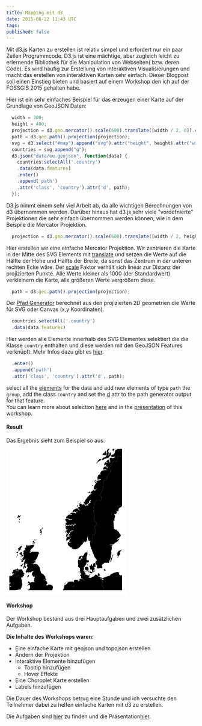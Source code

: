 ```yaml
---
title: Mapping mit d3
date: 2015-06-22 11:43 UTC
tags:
published: false
---
```

Mit d3.js Karten zu erstellen ist relativ simpel und erfordert nur ein paar Zeilen Programmcode.
D3.js ist eine mächtige, aber zugleich leicht zu erlernende Bibliothek für die Manipulation von Webseiten( bzw. deren Code). Es wird häufig zur Erstellung von interaktiven Visualisierungen und macht das erstellen von interaktiven Karten sehr einfach.
Dieser Blogpost soll einen Einstieg bieten und basiert auf einem Workshop den ich auf der FOSSGIS 2015 gehalten habe.

Hier ist ein sehr einfaches Beispiel für das erzeugen einer Karte auf der Grundlage von GeoJSON Daten:

```js
  width = 300;
  height = 400;
  projection = d3.geo.mercator().scale(600).translate([width / 2, 0]).center([5, 70]);
  path = d3.geo.path().projection(projection);
  svg = d3.select("#map").append("svg").attr("height", height).attr("width", width);
  countries = svg.append("g");
  d3.json("data/eu.geojson", function(data) {
    countries.selectAll('.country')
    .data(data.features)
    .enter()
    .append('path')
    .attr('class', 'country').attr('d', path);
  });
```

D3.js nimmt einem sehr viel Arbeit ab, da alle wichtigen Berechnungen von d3 übernommen werden. Darüber hinaus hat d3.js sehr viele "vordefnierte" Projektionen die sehr einfach übernommen werden können, wie in dem Beispile die Mercator Projektion.

```js
  projection = d3.geo.mercator().scale(600).translate([width / 2, height / 2]).center([5, 70]);
```
Hier erstellen wir eine einfache Mercator Projektion. Wir zentrieren die Karte in der Mitte des SVG Elements mit [translate](https://github.com/mbostock/d3/wiki/Geo-Projections#translate) und setzen die Werte auf die Hälfte der Höhe und Hälfte der Breite, da sonst das Zentrum in der unteren rechten Ecke wäre. Der [scale](https://github.com/mbostock/d3/wiki/Geo-Projections#scale) Faktor verhält sich linear zur Distanz der projizierten Punkte. Alle Werte kleiner als 1000 (der Standardwert) verkleinern die Karte, alle größeren Werte vergrößern diese.

```js
  path = d3.geo.path().projection(projection);
```
Der [Pfad Generator](https://github.com/mbostock/d3/wiki/Geo-Paths) berechnet aus den projizierten 2D geometrien die Werte für SVG oder Canvas (x,y Koordinaten).

```js
  countries.selectAll('.country')
  .data(data.features)
```
Hier werden alle Elemente innerhalb des SVG Elementes selektiert die die Klasse `country` enthalten und diese werden mit den GeoJSON Features verknüpft.
Mehr Infos dazu gibt es [hier](http://bost.ocks.org/mike/selection/).

```js
  .enter()
  .append('path')
  .attr('class', 'country').attr('d', path);
```
select all the [elements](https://github.com/mbostock/d3/wiki/Selections#enter) for the data and add new elements of type `path` the `group`, add the class `country` and set the [d](https://developer.mozilla.org/en-US/docs/Web/SVG/Attribute/d) attr to the path generator output for that feature.  
You can learn more about selection [here](http://bost.ocks.org/mike/selection/) and in the [presentation](http://civicvision.de/mapping_in_d3) of this workshop.
#### Result
Das Ergebnis sieht zum Beispiel so aus:

![Result](/blog/de/2015-06-16-mapping-mit-d3/result.png)
#### Workshop
Der Workshop bestand aus drei Hauptaufgaben und zwei zusätzlichen Aufgaben.

__Die Inhalte des Workshops waren:__  

  - Eine einfache Karte mit geojson und topojson erstellen
  - Ändern der Projektion
  - Interaktive Elemente hinzufügen
    - Tooltip hinzufügen
    - Hover Effekte
  - Eine Choroplet Karte erstellen
  - Labels hinzufügen

Die Dauer des Workshops betrug eine Stunde und ich versuchte den Teilnehmer dabei zu helfen einfache Karten mit d3 zu erstellen.

Die Aufgaben sind [hier](https://github.com/CivicVision/mapping_in_d3/tree/master/challenges) zu finden und die Präsentation[hier](http://civicvision.de/mapping_in_d3).

